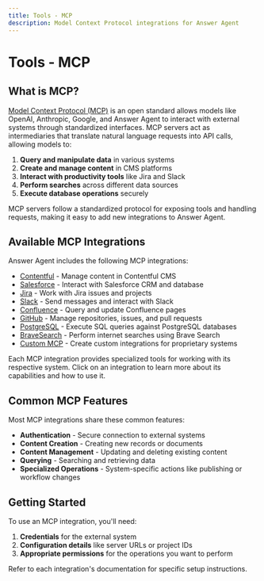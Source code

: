 ```yaml
---
title: Tools - MCP
description: Model Context Protocol integrations for Answer Agent
---
```


# Tools - MCP

## What is MCP?

[Model Context Protocol (MCP)](https://modelcontextprotocol.io/introduction) is an open standard allows models like OpenAI, Anthropic, Google, and Answer Agent to interact with external systems through standardized interfaces. MCP servers act as intermediaries that translate natural language requests into API calls, allowing models to:

1. **Query and manipulate data** in various systems
2. **Create and manage content** in CMS platforms
3. **Interact with productivity tools** like Jira and Slack
4. **Perform searches** across different data sources
5. **Execute database operations** securely

MCP servers follow a standardized protocol for exposing tools and handling requests, making it easy to add new integrations to Answer Agent.

## Available MCP Integrations

Answer Agent includes the following MCP integrations:

-   [Contentful](./contentful-mcp.md) - Manage content in Contentful CMS
-   [Salesforce](./salesforce-mcp.md) - Interact with Salesforce CRM and database
-   [Jira](./jira-mcp.md) - Work with Jira issues and projects
-   [Slack](./slack-mcp.md) - Send messages and interact with Slack
-   [Confluence](./confluence-mcp.md) - Query and update Confluence pages
-   [GitHub](./github-mcp.md) - Manage repositories, issues, and pull requests
-   [PostgreSQL](./postgresql-mcp.md) - Execute SQL queries against PostgreSQL databases
-   [BraveSearch](./bravesearch-mcp.md) - Perform internet searches using Brave Search
-   [Custom MCP](./custom-mcp.md) - Create custom integrations for proprietary systems

Each MCP integration provides specialized tools for working with its respective system. Click on an integration to learn more about its capabilities and how to use it.

## Common MCP Features

Most MCP integrations share these common features:

-   **Authentication** - Secure connection to external systems
-   **Content Creation** - Creating new records or documents
-   **Content Management** - Updating and deleting existing content
-   **Querying** - Searching and retrieving data
-   **Specialized Operations** - System-specific actions like publishing or workflow changes

## Getting Started

To use an MCP integration, you'll need:

1. **Credentials** for the external system
2. **Configuration details** like server URLs or project IDs
3. **Appropriate permissions** for the operations you want to perform

Refer to each integration's documentation for specific setup instructions.
